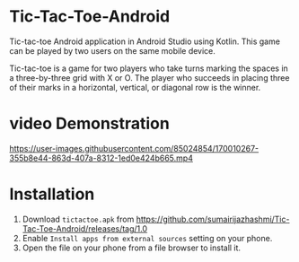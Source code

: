 # Tic-Tac-Toe-Android

Tic-tac-toe Android application in Android Studio using Kotlin. This game can be played by two users on the same mobile device.

Tic-tac-toe is a game for two players who take turns marking the spaces in a three-by-three grid with X or O. The player who succeeds in placing three of their marks in a horizontal, vertical, or diagonal row is the winner. 


# video Demonstration

https://user-images.githubusercontent.com/85024854/170010267-355b8e44-863d-407a-8312-1ed0e424b665.mp4

# Installation

1. Download `tictactoe.apk` from https://github.com/sumairijazhashmi/Tic-Tac-Toe-Android/releases/tag/1.0 
2. Enable `Install apps from external sources` setting on your phone.
3. Open the file on your phone from a file browser to install it.
